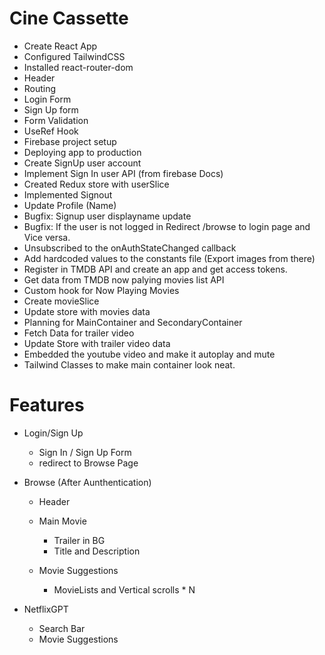 # Cine Cassette

- Create React App
- Configured TailwindCSS
- Installed react-router-dom
- Header
- Routing
- Login Form
- Sign Up form
- Form Validation
- UseRef Hook
- Firebase project setup
- Deploying app to production
- Create SignUp user account
- Implement Sign In user API (from firebase Docs)
- Created Redux store with userSlice
- Implemented Signout
- Update Profile (Name)
- Bugfix: Signup user displayname update
- Bugfix: If the user is not logged in Redirect /browse to login page and Vice versa.
- Unsubscribed to the onAuthStateChanged callback
- Add hardcoded values to the constants file (Export images from there)
- Register in TMDB API and create an app and get access tokens.
- Get data from TMDB now palying movies list API
- Custom hook for Now Playing Movies
- Create movieSlice
- Update store with movies data
- Planning for MainContainer and SecondaryContainer
- Fetch Data for trailer video
- Update Store with trailer video data
- Embedded the youtube video and make it autoplay and mute
- Tailwind Classes to make main container look neat.




# Features
- Login/Sign Up
    - Sign In / Sign Up Form
    - redirect to Browse Page

- Browse (After Aunthentication)
    - Header
    - Main Movie
        - Trailer in BG
        - Title and Description

    - Movie Suggestions
        - MovieLists and Vertical scrolls * N

- NetflixGPT
    - Search Bar
    - Movie Suggestions

